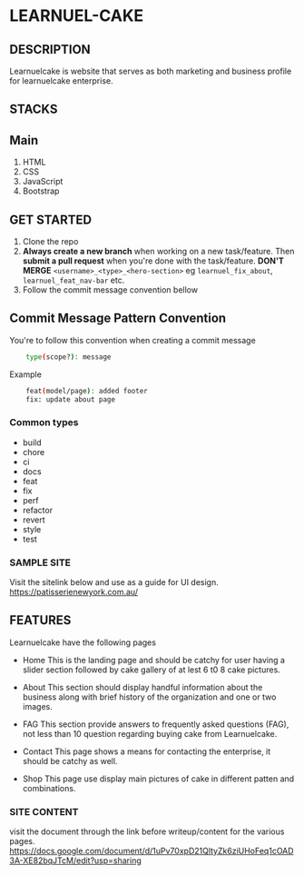 # LEARNUEL-CAKE

## DESCRIPTION
Learnuelcake is website that serves as both marketing and business profile for learnuelcake enterprise.

## STACKS

## Main

1. HTML
2. CSS
3. JavaScript
4. Bootstrap
  
## GET STARTED

1. Clone the repo  
2. **Always create a new branch** when working on a new task/feature. Then **submit a pull request** when you're done with the task/feature. **DON'T MERGE** `<username>_<type>_<hero-section>` eg `learnuel_fix_about`, `learnuel_feat_nav-bar` etc.
3. Follow the commit message convention bellow

## Commit Message Pattern Convention

You're to follow this convention when creating a commit message

```bash
    type(scope?): message
```

Example

```bash
    feat(model/page): added footer
    fix: update about page
``` 
### Common types

- build
- chore
- ci
- docs
- feat
- fix
- perf
- refactor
- revert
- style
- test

### SAMPLE SITE
Visit the sitelink below and use as a guide for UI design.
https://patisserienewyork.com.au/

## FEATURES
Learnuelcake have the following pages

- Home
 This is the landing page and should be catchy for user having a slider section followed by cake gallery of at lest 6 t0 8 cake pictures.

 - About
 This section should display handful information about the business along with brief history of the organization and one or two images.

- FAG
This section provide answers to frequently asked questions (FAG), not less than 10 question regarding buying cake from Learnuelcake.

- Contact
This page shows a means for contacting the enterprise, it should be catchy as well.

- Shop
This page use display main pictures of cake in different patten and combinations.

### SITE CONTENT
visit the document through the link before writeup/content for the various pages.
https://docs.google.com/document/d/1uPv70xpD21QltyZk6ziUHoFeq1cOAD3A-XE82bqJTcM/edit?usp=sharing

